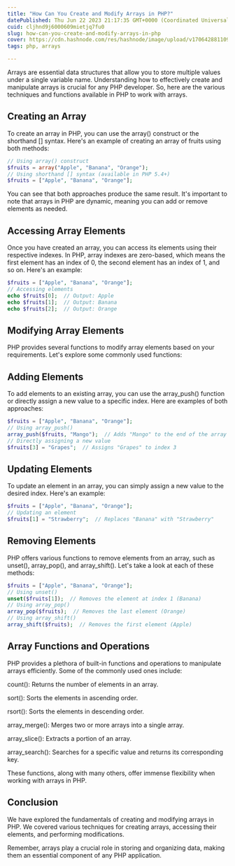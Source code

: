 ```yaml
---
title: "How Can You Create and Modify Arrays in PHP?"
datePublished: Thu Jun 22 2023 21:17:35 GMT+0000 (Coordinated Universal Time)
cuid: cljhnd9j6000609mietjq7fu0
slug: how-can-you-create-and-modify-arrays-in-php
cover: https://cdn.hashnode.com/res/hashnode/image/upload/v1706428811093/e905433d-5ecd-40c5-aaee-f85b8b8dfcfb.png
tags: php, arrays

---
```


Arrays are essential data structures that allow you to store multiple values under a single variable name. Understanding how to effectively create and manipulate arrays is crucial for any PHP developer. So, here are the various techniques and functions available in PHP to work with arrays.

## Creating an Array

To create an array in PHP, you can use the array() construct or the shorthand \[\] syntax. Here's an example of creating an array of fruits using both methods:

```php
// Using array() construct
$fruits = array("Apple", "Banana", "Orange");
// Using shorthand [] syntax (available in PHP 5.4+)
$fruits = ["Apple", "Banana", "Orange"];
```

You can see that both approaches produce the same result. It's important to note that arrays in PHP are dynamic, meaning you can add or remove elements as needed.

## Accessing Array Elements

Once you have created an array, you can access its elements using their respective indexes. In PHP, array indexes are zero-based, which means the first element has an index of 0, the second element has an index of 1, and so on. Here's an example:

```php
$fruits = ["Apple", "Banana", "Orange"];
// Accessing elements
echo $fruits[0];  // Output: Apple
echo $fruits[1];  // Output: Banana
echo $fruits[2];  // Output: Orange
```

## Modifying Array Elements

PHP provides several functions to modify array elements based on your requirements. Let's explore some commonly used functions:

## Adding Elements

To add elements to an existing array, you can use the array\_push() function or directly assign a new value to a specific index. Here are examples of both approaches:

```php
$fruits = ["Apple", "Banana", "Orange"];
// Using array_push()
array_push($fruits, "Mango");  // Adds "Mango" to the end of the array
// Directly assigning a new value
$fruits[3] = "Grapes";  // Assigns "Grapes" to index 3
```

## Updating Elements

To update an element in an array, you can simply assign a new value to the desired index. Here's an example:

```php
$fruits = ["Apple", "Banana", "Orange"];
// Updating an element
$fruits[1] = "Strawberry";  // Replaces "Banana" with "Strawberry"
```

## Removing Elements

PHP offers various functions to remove elements from an array, such as unset(), array\_pop(), and array\_shift(). Let's take a look at each of these methods:

```php
$fruits = ["Apple", "Banana", "Orange"];
// Using unset()
unset($fruits[1]);  // Removes the element at index 1 (Banana)
// Using array_pop()
array_pop($fruits);  // Removes the last element (Orange)
// Using array_shift()
array_shift($fruits);  // Removes the first element (Apple)
```

## Array Functions and Operations

PHP provides a plethora of built-in functions and operations to manipulate arrays efficiently. Some of the commonly used ones include:

count(): Returns the number of elements in an array.

sort(): Sorts the elements in ascending order.

rsort(): Sorts the elements in descending order.

array\_merge(): Merges two or more arrays into a single array.

array\_slice(): Extracts a portion of an array.

array\_search(): Searches for a specific value and returns its corresponding key.

These functions, along with many others, offer immense flexibility when working with arrays in PHP.

## Conclusion

We have explored the fundamentals of creating and modifying arrays in PHP. We covered various techniques for creating arrays, accessing their elements, and performing modifications.

Remember, arrays play a crucial role in storing and organizing data, making them an essential component of any PHP application.